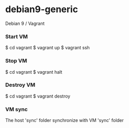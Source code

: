 # debian9-generic
Debian 9 / Vagrant

### Start VM
$ cd vagrant
$ vagrant up 
$ vagrant ssh

### Stop VM
$ cd vagrant
$ vagrant halt

### Destroy VM
$ cd vagrant
$ vagrant destroy

### VM sync 
The host 'sync' folder synchronize with VM 'sync' folder
